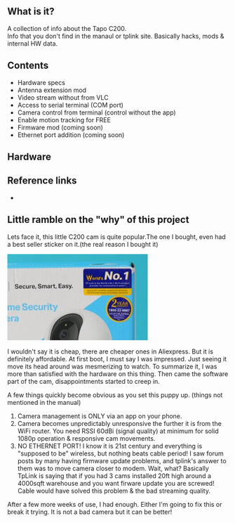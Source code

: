## What is it?
A collection of info about the Tapo C200.<br>
Info that you don't find in the manaul or tplink site.
Basically hacks, mods & internal HW data.


## Contents
- Hardware specs
- Antenna extension mod
- Video stream without from VLC
- Access to serial terminal (COM port)
- Camera control from terminal (control without the app)
- Enable motion tracking for FREE
- Firmware mod (coming soon)
- Ethernet port addition (coming soon)


## Hardware


## Reference links
- 


## Little ramble on the "why" of this project

Lets face it, this little C200 cam is quite popular.The one I bought, even had a
best seller sticker on it.(the real reason I bought it)

<img src="https://github.com/sengiv/TapoC200/blob/master/images/best-seller.png">

I wouldn't say it is cheap, there are cheaper ones in Aliexpress. But it is definitely affordable.
At first boot, I must say I was impressed. Just seeing it move its head around was mesmerizing to watch.
To summarize it, I was more than satisfied with the hardware on this thing. Then came the software part
of the cam, disappointments started to creep in.

A few things quickly become obvious as you set this puppy up. (things not mentioned in the manual)
1. Camera management is ONLY via an app on your phone.
2. Camera becomes unpredictably unresponsive the further it is from the WiFi router.
   You need RSSI 60dBi (signal quality) at minimum for solid 1080p operation & responsive cam movements.
3. NO ETHERNET PORT! I know it is 21st century and everything is "supposed to be" wireless,
   but nothing beats cable period! I saw forum posts by many having firmware update problems,
   and tplink's answer to them was to move camera closer to modem.
   Wait, what? Basically TpLink is saying that if you had 3 cams installed 20ft high around a 4000sqft warehouse and you want firware update
   you are screwed! Cable would have solved this problem & the bad streaming quality.

After a few more weeks of use, I had enough. Either I'm going to fix this or break it trying.
It is not a bad camera but it can be better!
